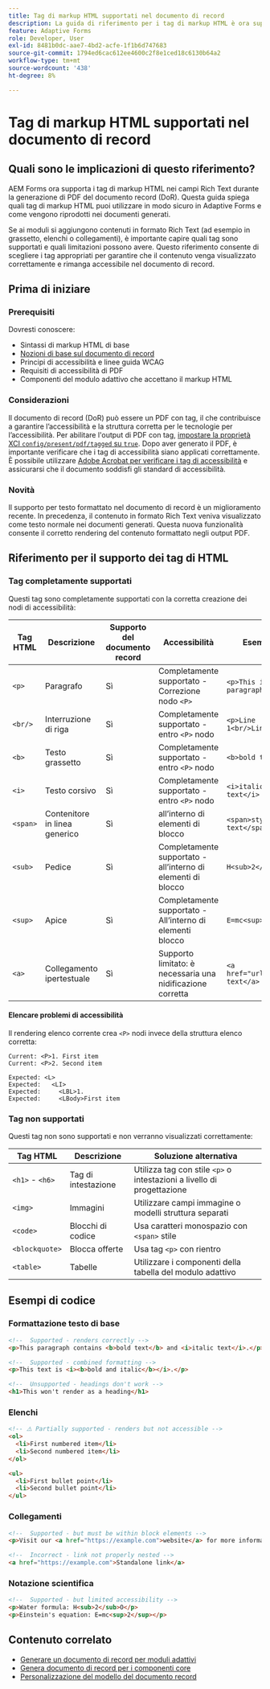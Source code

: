 ```yaml
---
title: Tag di markup HTML supportati nel documento di record
description: La guida di riferimento per i tag di markup HTML è ora supportata nella generazione del documento di record, incluse considerazioni sul comportamento di rendering e sull’accessibilità
feature: Adaptive Forms
role: Developer, User
exl-id: 8481b0dc-aae7-4bd2-acfe-1f1b6d747683
source-git-commit: 1794ed6cac612ee4600c2f8e1ced18c6130b64a2
workflow-type: tm+mt
source-wordcount: '438'
ht-degree: 8%

---
```



# Tag di markup HTML supportati nel documento di record

## Quali sono le implicazioni di questo riferimento?

AEM Forms ora supporta i tag di markup HTML nei campi Rich Text durante la generazione di PDF del documento record (DoR). Questa guida spiega quali tag di markup HTML puoi utilizzare in modo sicuro in Adaptive Forms e come vengono riprodotti nei documenti generati.

Se ai moduli si aggiungono contenuti in formato Rich Text (ad esempio in grassetto, elenchi o collegamenti), è importante capire quali tag sono supportati e quali limitazioni possono avere. Questo riferimento consente di scegliere i tag appropriati per garantire che il contenuto venga visualizzato correttamente e rimanga accessibile nel documento di record.

## Prima di iniziare

### Prerequisiti

Dovresti conoscere:

- Sintassi di markup HTML di base
- [Nozioni di base sul documento di record](/help/forms/generate-document-of-record-for-non-xfa-based-adaptive-forms.md)
- Principi di accessibilità e linee guida WCAG
- Requisiti di accessibilità di PDF
- Componenti del modulo adattivo che accettano il markup HTML

### Considerazioni

Il documento di record (DoR) può essere un PDF con tag, il che contribuisce a garantire l’accessibilità e la struttura corretta per le tecnologie per l’accessibilità. Per abilitare l&#39;output di PDF con tag, [impostare la proprietà XCI `config/present/pdf/tagged` su `true`](/help/forms/generate-document-of-record-for-non-xfa-based-adaptive-forms.md#use-a-custom-xci-file). Dopo aver generato il PDF, è importante verificare che i tag di accessibilità siano applicati correttamente. È possibile utilizzare [Adobe Acrobat per verificare i tag di accessibilità](https://helpx.adobe.com/in/acrobat/using/create-verify-pdf-accessibility.html) e assicurarsi che il documento soddisfi gli standard di accessibilità.

### Novità

Il supporto per testo formattato nel documento di record è un miglioramento recente. In precedenza, il contenuto in formato Rich Text veniva visualizzato come testo normale nei documenti generati. Questa nuova funzionalità consente il corretto rendering del contenuto formattato negli output PDF.

## Riferimento per il supporto dei tag di HTML

### Tag completamente supportati

Questi tag sono completamente supportati con la corretta creazione dei nodi di accessibilità:

| Tag HTML | Descrizione | Supporto del documento record | Accessibilità | Esempio |
|----------|-------------|-------------|---------------|---------|
| `<p>` | Paragrafo | Sì | Completamente supportato - Correzione nodo `<P>` | `<p>This is a paragraph.</p>` |
| `<br/>` | Interruzione di riga | Sì | Completamente supportato - entro `<P>` nodo | `<p>Line 1<br/>Line 2</p>` |
| `<b>` | Testo grassetto | Sì | Completamente supportato - entro `<P>` nodo | `<b>bold text</b>` |
| `<i>` | Testo corsivo | Sì | Completamente supportato - entro `<P>` nodo | `<i>italic text</i>` |
| `<span>` | Contenitore in linea generico | Sì | all’interno di elementi di blocco | `<span>styled text</span>` |
| `<sub>` | Pedice | Sì | Completamente supportato - all’interno di elementi di blocco | `H<sub>2</sub>O` |
| `<sup>` | Apice | Sì | Completamente supportato - All’interno di elementi blocco | `E=mc<sup>2</sup>` |
| `<a>` | Collegamento ipertestuale | Sì | Supporto limitato: è necessaria una nidificazione corretta | `<a href="url">link text</a>` |


#### Elencare problemi di accessibilità

Il rendering elenco corrente crea `<P>` nodi invece della struttura elenco corretta:

```
Current: <P>1. First item
Current: <P>2. Second item

Expected: <L>
Expected:   <LI>
Expected:     <LBL>1.
Expected:     <LBody>First item
```

### Tag non supportati

Questi tag non sono supportati e non verranno visualizzati correttamente:

| Tag HTML | Descrizione | Soluzione alternativa |
|----------|-------------|---------------------|
| `<h1>` - `<h6>` | Tag di intestazione | Utilizza tag con stile `<p>` o intestazioni a livello di progettazione |
| `<img>` | Immagini | Utilizzare campi immagine o modelli struttura separati |
| `<code>` | Blocchi di codice | Usa caratteri monospazio con `<span>` stile |
| `<blockquote>` | Blocca offerte | Usa tag `<p>` con rientro |
| `<table>` | Tabelle | Utilizzare i componenti della tabella del modulo adattivo |

## Esempi di codice

### Formattazione testo di base

```html
<!--  Supported - renders correctly -->
<p>This paragraph contains <b>bold text</b> and <i>italic text</i>.</p>

<!--  Supported - combined formatting -->
<p>This text is <i><b>bold and italic</b></i>.</p>

<!--  Unsupported - headings don't work -->
<h1>This won't render as a heading</h1>
```

### Elenchi

```html
<!-- ⚠️ Partially supported - renders but not accessible -->
<ol>
  <li>First numbered item</li>
  <li>Second numbered item</li>
</ol>

<ul>
  <li>First bullet point</li>
  <li>Second bullet point</li>
</ul>
```

### Collegamenti

```html
<!--  Supported - but must be within block elements -->
<p>Visit our <a href="https://example.com">website</a> for more information.</p>

<!--  Incorrect - link not properly nested -->
<a href="https://example.com">Standalone link</a>
```

### Notazione scientifica

```html
<!--  Supported - but limited accessibility -->
<p>Water formula: H<sub>2</sub>O</p>
<p>Einstein's equation: E=mc<sup>2</sup></p>
```

## Contenuto correlato


- [Generare un documento di record per moduli adattivi](/help/forms/generate-document-of-record-for-non-xfa-based-adaptive-forms.md)
- [Genera documento di record per i componenti core](/help/forms/generate-document-of-record-core-components.md)
- [Personalizzazione del modello del documento record](/help/forms/generate-document-of-record-for-non-xfa-based-adaptive-forms.md#customize-the-branding-information-in-document-of-record)

